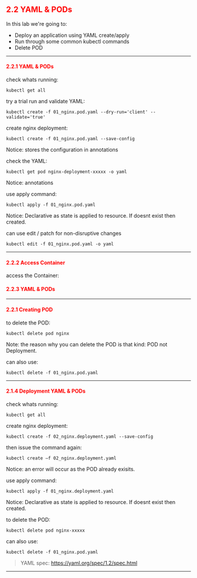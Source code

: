 ## <font color='red'> 2.2 YAML & PODs </font>

In this lab we're going to:
* Deploy an application using YAML  create/apply
* Run through some common kubectl commands
* Delete POD

---

#### <font color='red'> 2.2.1 YAML & PODs </font>
check whats running:
```
kubectl get all
```
try a trial run and validate YAML:
```
kubectl create -f 01_nginx.pod.yaml --dry-run='client' --validate='true'
```
create nginx deployment:
```
kubectl create -f 01_nginx.pod.yaml --save-config
```
Notice: stores the configuration in annotations  

check the YAML:
```
kubectl get pod nginx-deployment-xxxxx -o yaml
```
Notice: annotations    

use apply command:
```
kubectl apply -f 01_nginx.pod.yaml
```
Notice: Declarative as state is applied to resource.  If doesnt exist then created.

can use edit / patch for non-disruptive changes
```
kubectl edit -f 01_nginx.pod.yaml -o yaml
```

---

#### <font color='red'> 2.2.2 Access Container </font>
access the Container:




#### <font color='red'> 2.2.3 YAML & PODs </font>

---

#### <font color='red'> 2.2.1 Creating POD </font>
to delete the POD:
```
kubectl delete pod nginx
```
Note: the reason why you can delete the POD is that kind: POD not Deployment.

can also use:
```
kubectl delete -f 01_nginx.pod.yaml
```  

---

#### <font color='red'> 2.1.4 Deployment YAML & PODs </font>
check whats running:
```
kubectl get all
```
create nginx deployment:
```
kubectl create -f 02_nginx.deployment.yaml --save-config
```
then issue the command again:
```
kubectl create –f 02_nginx.deployment.yaml
```
Notice: an error will occur as the POD already exisits.

use apply command:
```
kubectl apply -f 01_nginx.deployment.yaml
```
Notice: Declarative as state is applied to resource.  If doesnt exist then created.

to delete the POD:
```
kubectl delete pod nginx-xxxxx
```
can also use:
```
kubectl delete -f 01_nginx.pod.yaml
```  



> YAML spec: https://yaml.org/spec/1.2/spec.html


---